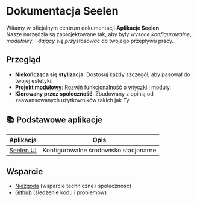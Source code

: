 # **Dokumentacja Seelen**

Witamy w oficjalnym centrum dokumentacji **Aplikacje Seelen**.\
Nasze narzędzia są zaprojektowane tak, aby były _wysoce konfigurowalne_,
_modułowy_, I _dający się przystosować_ do twojego przepływu pracy.

## Przegląd

- **Niekończąca się stylizacja**: Dostosuj każdy szczegół, aby pasował do twojej
  estetyki.
- **Projekt modułowy**: Rozwiń funkcjonalność o wtyczki i moduły.
- **Kierowany przez społeczność**: Zbudowany z opinią od zaawansowanych
  użytkowników takich jak Ty.

## **📚 Podstawowe aplikacje**

| Aplikacja                    | Opis                                  |
| ---------------------------- | ------------------------------------- |
| [Seelen UI](/apps/seelen-ui) | Konfigurowalne środowisko stacjonarne |

## Wsparcie

- [Niezgoda](https://discord.gg/ABfASx5ZAJ) (wsparcie techniczne i społeczność)
- [Github](https://github.com/Seelen-Inc) (śledzenie kodu i problemów)
